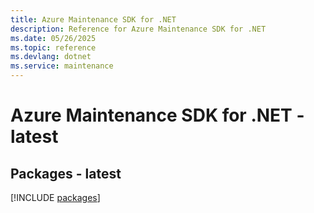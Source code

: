 ```yaml
---
title: Azure Maintenance SDK for .NET
description: Reference for Azure Maintenance SDK for .NET
ms.date: 05/26/2025
ms.topic: reference
ms.devlang: dotnet
ms.service: maintenance
---
```

# Azure Maintenance SDK for .NET - latest
## Packages - latest
[!INCLUDE [packages](maintenance-index.md)]